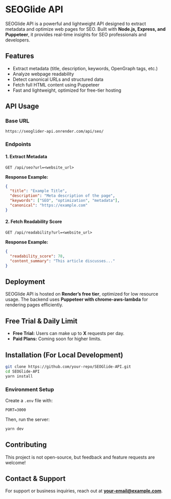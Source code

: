 # SEOGlide API

SEOGlide API is a powerful and lightweight API designed to extract metadata and optimize web pages for SEO. Built with **Node.js, Express, and Puppeteer**, it provides real-time insights for SEO professionals and developers.

## Features
- Extract metadata (title, description, keywords, OpenGraph tags, etc.)
- Analyze webpage readability
- Detect canonical URLs and structured data
- Fetch full HTML content using Puppeteer
- Fast and lightweight, optimized for free-tier hosting

## API Usage
### Base URL
```
https://seoglider-api.onrender.com/api/seo/
```

### Endpoints
#### 1. Extract Metadata
```
GET /api/seo?url=<website_url>
```
**Response Example:**
```json
{
  "title": "Example Title",
  "description": "Meta description of the page",
  "keywords": ["SEO", "optimization", "metadata"],
  "canonical": "https://example.com"
}
```

#### 2. Fetch Readability Score
```
GET /api/readability?url=<website_url>
```
**Response Example:**
```json
{
  "readability_score": 78,
  "content_summary": "This article discusses..."
}
```

## Deployment
SEOGlide API is hosted on **Render’s free tier**, optimized for low resource usage. The backend uses **Puppeteer with chrome-aws-lambda** for rendering pages efficiently.

## Free Trial & Daily Limit
- **Free Trial:** Users can make up to **X** requests per day.
- **Paid Plans:** Coming soon for higher limits.

## Installation (For Local Development)
```sh
git clone https://github.com/your-repo/SEOGlide-API.git
cd SEOGlide-API
yarn install
```

### Environment Setup
Create a `.env` file with:
```
PORT=3000
```
Then, run the server:
```sh
yarn dev
```

## Contributing
This project is not open-source, but feedback and feature requests are welcome!

## Contact & Support
For support or business inquiries, reach out at **your-email@example.com**.

